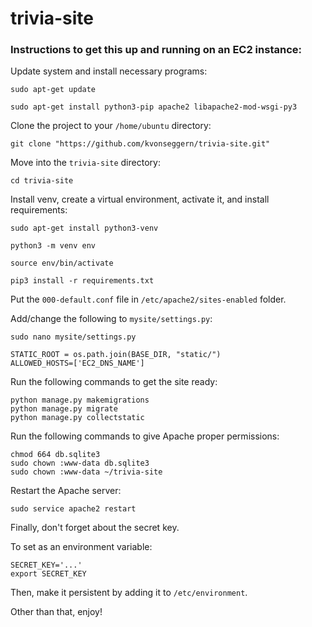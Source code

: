 # trivia-site

### Instructions to get this up and running on an EC2 instance:

Update system and install necessary programs:

```
sudo apt-get update

sudo apt-get install python3-pip apache2 libapache2-mod-wsgi-py3
```

Clone the project to your `/home/ubuntu` directory:

```
git clone "https://github.com/kvonseggern/trivia-site.git"
```

Move into the `trivia-site` directory:

```
cd trivia-site
```

Install venv, create a virtual environment, activate it, and install requirements:

```
sudo apt-get install python3-venv

python3 -m venv env

source env/bin/activate

pip3 install -r requirements.txt 
```

Put the `000-default.conf` file in `/etc/apache2/sites-enabled` folder.

Add/change the following to `mysite/settings.py`:

```
sudo nano mysite/settings.py

STATIC_ROOT = os.path.join(BASE_DIR, "static/")
ALLOWED_HOSTS=['EC2_DNS_NAME']
```

Run the following commands to get the site ready:

```
python manage.py makemigrations
python manage.py migrate
python manage.py collectstatic
```

Run the following commands to give Apache proper permissions:

```
chmod 664 db.sqlite3
sudo chown :www-data db.sqlite3
sudo chown :www-data ~/trivia-site
```

Restart the Apache server:

```
sudo service apache2 restart
```

Finally, don't forget about the secret key.

To set as an environment variable:

```
SECRET_KEY='...'
export SECRET_KEY
```

Then, make it persistent by adding it to `/etc/environment`.

Other than that, enjoy!
